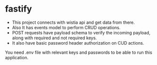 # fastify

- This project connects with wistia api and get data from there. 
- Also It has events model to perform CRUD operations. 
- POST requests have payload schema to verify the incoming payload, along with required and not required keys.
- It also have basic password header authorization on CUD actions. 

You need .env file with relevant keys and passwords to be able to run this application.
